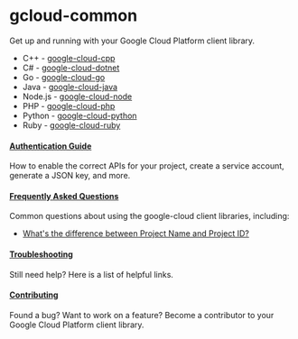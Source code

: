 # gcloud-common

Get up and running with your Google Cloud Platform client library.

  - C++ - [google-cloud-cpp](https://github.com/googlecloudplatform/google-cloud-cpp)
  - C# - [google-cloud-dotnet](https://github.com/googlecloudplatform/google-cloud-dotnet)
  - Go - [google-cloud-go](https://github.com/googlecloudplatform/google-cloud-go)
  - Java - [google-cloud-java](https://github.com/googlecloudplatform/google-cloud-java)
  - Node.js - [google-cloud-node](https://github.com/googlecloudplatform/google-cloud-node)
  - PHP - [google-cloud-php](https://github.com/googlecloudplatform/google-cloud-php)
  - Python - [google-cloud-python](https://github.com/googlecloudplatform/google-cloud-python)
  - Ruby - [google-cloud-ruby](https://github.com/googlecloudplatform/google-cloud-ruby)

#### [Authentication Guide](authentication/readme.md)

How to enable the correct APIs for your project, create a service account, generate a JSON key, and more.

#### [Frequently Asked Questions](faq/readme.md)

Common questions about using the google-cloud client libraries, including:

  - [What's the difference between Project Name and Project ID?](faq/readme.md#project-terms)

#### [Troubleshooting](troubleshooting/readme.md)

Still need help? Here is a list of helpful links.

#### [Contributing](contributing/readme.md)

Found a bug? Want to work on a feature? Become a contributor to your Google Cloud Platform client library.
